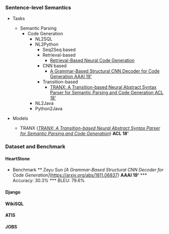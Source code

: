 ### Sentence-level Semantics
- Tasks
    - Semantic Parsing
        - Code Generation
            - NL2SQL
            - NL2Python
                - Seq2Seq based
                - Retrieval-based
                    - [Retrieval-Based Neural Code Generation](https://arxiv.org/abs/1808.10025)
                - CNN based 
                    - [A Grammar-Based Structural CNN Decoder for Code Generation AAAI 19'](https://arxiv.org/abs/1811.06837)
                - Transition-based
                    - [TRANX: A Transition-based Neural Abstract Syntax Parser for Semantic Parsing and Code Generation ACL 18'](https://arxiv.org/abs/1810.02720)
            - NL2Java
            - Python2Java
     
- Models
    - TRANX (*[TRANX: A Transition-based Neural Abstract Syntax Parser for Semantic Parsing and Code Generation](https://arxiv.org/abs/1810.02720)*) **ACL 18'**
        

### Dataset and Benchmark
#### HeartStone
* Benchmark
** Zeyu Sun *[A Grammar-Based Structural CNN Decoder for Code Generation]*(https://arxiv.org/abs/1811.06837) **AAAI 19'**
*** Accuracy: 30.3%
*** BLEU: 79.6%
        
#### Django
#### WikiSQL
#### ATIS
#### JOBS

